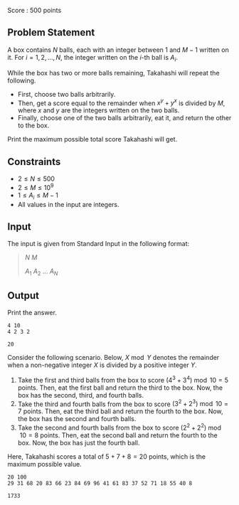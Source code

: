 Score : $500$ points

## Problem Statement

A box contains $N$ balls, each with an integer between $1$ and $M-1$ written on it.
For $i = 1, 2, \ldots, N$, the integer written on the $i$-th ball is $A_i$.

While the box has two or more balls remaining, Takahashi will repeat the following.

- First, choose two balls arbitrarily.
- Then, get a score equal to the remainder when $x^y + y^x$ is divided by $M$, where $x$ and $y$ are the integers written on the two balls.
- Finally, choose one of the two balls arbitrarily, eat it, and return the other to the box.

Print the maximum possible total score Takahashi will get.

## Constraints

- $2 \leq N \leq 500$
- $2 \leq M \leq 10^9$
- $1 \leq A_i \leq M-1$
- All values in the input are integers.

## Input

The input is given from Standard Input in the following format:

> $N$ $M$
> 
> $A_1$ $A_2$ $\ldots$ $A_N$

## Output

Print the answer.

```input1
4 10
4 2 3 2
```

```output1
20
```

Consider the following scenario. Below, $X \bmod Y$ denotes the remainder when a non-negative integer $X$ is divided by a positive integer $Y$.

1. Take the first and third balls from the box to score $(4^3 + 3^4) \bmod 10 = 5$ points. Then, eat the first ball and return the third to the box. Now, the box has the second, third, and fourth balls.
2. Take the third and fourth balls from the box to score $(3^2 + 2^3) \bmod 10 = 7$ points. Then, eat the third ball and return the fourth to the box. Now, the box has the second and fourth balls.
3. Take the second and fourth balls from the box to score $(2^2 + 2^2) \bmod 10 = 8$ points. Then, eat the second ball and return the fourth to the box. Now, the box has just the fourth ball.

Here, Takahashi scores a total of $5 + 7 + 8 = 20$ points, which is the maximum possible value.

```input2
20 100
29 31 68 20 83 66 23 84 69 96 41 61 83 37 52 71 18 55 40 8
```

```output2
1733
```